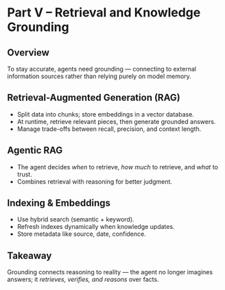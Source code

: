 # Part V – Retrieval and Knowledge Grounding

## Overview
To stay accurate, agents need grounding — connecting to external information sources rather than relying purely on model memory.

## Retrieval-Augmented Generation (RAG)
- Split data into chunks; store embeddings in a vector database.  
- At runtime, retrieve relevant pieces, then generate grounded answers.  
- Manage trade-offs between recall, precision, and context length.

## Agentic RAG
- The agent decides *when* to retrieve, *how much* to retrieve, and *what* to trust.  
- Combines retrieval with reasoning for better judgment.

## Indexing & Embeddings
- Use hybrid search (semantic + keyword).  
- Refresh indexes dynamically when knowledge updates.  
- Store metadata like source, date, confidence.

## Takeaway
Grounding connects reasoning to reality — the agent no longer imagines answers; it *retrieves, verifies, and reasons* over facts.
